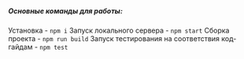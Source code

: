 ##### Основные команды для работы:
Установка - `npm i`
Запуск локального сервера - `npm start`
Сборка проекта - `npm run build`
Запуск тестирования на соответствия код-гайдам - `npm test`
